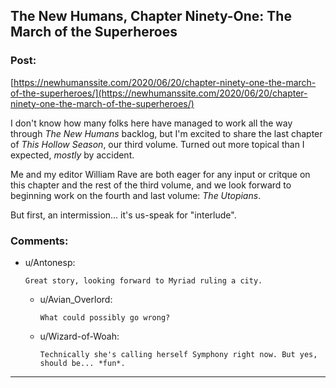 ## The New Humans, Chapter Ninety-One: The March of the Superheroes

### Post:

[https://newhumanssite.com/2020/06/20/chapter-ninety-one-the-march-of-the-superheroes/](https://newhumanssite.com/2020/06/20/chapter-ninety-one-the-march-of-the-superheroes/)

I don't know how many folks here have managed to work all the way through *The New Humans* backlog, but I'm excited to share the last chapter of *This Hollow Season*, our third volume. Turned out more topical than I expected, *mostly* by accident.

Me and my editor William Rave are both eager for any input or critque on this chapter and the rest of the third volume, and we look forward to beginning work on the fourth and last volume: *The Utopians*.

But first, an intermission... it's us-speak for "interlude".

### Comments:

- u/Antonesp:
  ```
  Great story, looking forward to Myriad ruling a city.
  ```

  - u/Avian_Overlord:
    ```
    What could possibly go wrong?
    ```

  - u/Wizard-of-Woah:
    ```
    Technically she's calling herself Symphony right now. But yes, should be... *fun*.
    ```

---

